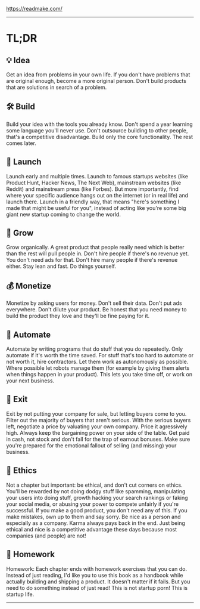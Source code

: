 
<https://readmake.com/>

---

# TL;DR

## 💡 Idea
Get an idea from problems in your own life.
If you don't have problems that are original enough, become a more original person.
Don't build products that are solutions in search of a problem.

## 🛠 Build
Build your idea with the tools you already know.
Don't spend a year learning some language you'll never use.
Don't outsource building to other people, that's a competitive disadvantage.
Build only the core functionality.
The rest comes later.

## 🚀 Launch
Launch early and multiple times.
Launch to famous startups websites (like Product Hunt, Hacker News, The Next Web), mainstream websites (like Reddit) and mainstream press (like Forbes).
But more importantly, find where your specific audience hangs out on the internet (or in real life) and launch there.
Launch in a friendly way, that means "here's something I made that might be useful for you", instead of acting like you're some big giant new startup coming to change the world.

## 🌱 Grow
Grow organically.
A great product that people really need which is better than the rest will pull people in.
Don't hire people if there's no revenue yet.
You don't need ads for that.
Don't hire many people if there's revenue either.
Stay lean and fast. Do things yourself.

## 💰 Monetize
Monetize by asking users for money.
Don't sell their data.
Don't put ads everywhere.
Don't dilute your product.
Be honest that you need money to build the product they love and they'll be fine paying for it.

## 🤖 Automate
Automate by writing programs that do stuff that you do repeatedly.
Only automate if it's worth the time saved.
For stuff that's too hard to automate or not worth it, hire contractors.
Let them work as autonomously as possible.
Where possible let robots manage them (for example by giving them alerts when things happen in your product).
This lets you take time off, or work on your next business.

## 🚪 Exit
Exit by not putting your company for sale, but letting buyers come to you.
Filter out the majority of buyers that aren't serious.
With the serious buyers left, negotiate a price by valuating your own company.
Price it agressively high.
Always keep the bargaining power on your side of the table.
Get paid in cash, not stock and don't fall for the trap of earnout bonuses.
Make sure you're prepared for the emotional fallout of selling (and missing) your business.

## 🤝 Ethics
Not a chapter but important: be ethical, and don't cut corners on ethics.
You'll be rewarded by not doing dodgy stuff like spamming, manipulating your users into doing stuff, growth hacking your search rankings or faking your social media, or abusing your power to compete unfairly if you're successful.
If you make a good product, you don't need any of this.
If you make mistakes, own up to them and say sorry.
Be nice as a person and especially as a company.
Karma always pays back in the end.
Just being ethical and nice is a competitive advantage these days because most companies (and people) are not!

## 📝 Homework
Homework: Each chapter ends with homework exercises that you can do.
Instead of just reading, I'd like you to use this book as a handbook while actually building and shipping a product.
It doesn't matter if it fails.
But you need to do something instead of just read!
This is not startup porn!
This is startup life.

---

